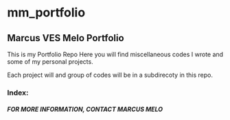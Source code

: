 # mm_portfolio
## Marcus VES Melo Portfolio

This is my Portfolio Repo
Here you will find miscellaneous codes I wrote and some of my personal projects.

Each project will and group of codes will be in a subdirecoty in this repo.

### Index:






##### FOR MORE INFORMATION, CONTACT MARCUS MELO
